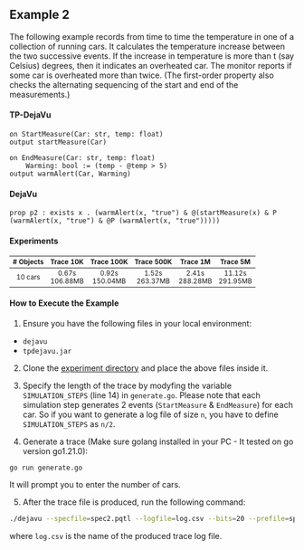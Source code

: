 
## Example 2

The following example records from time to time the temperature in one
of a collection of running cars. It calculates the temperature increase between the two
successive events. If the increase in temperature is more than t (say Celsius) degrees,
then it indicates an overheated car. The monitor reports if some car is overheated more than twice.
(The first-order property also checks the alternating sequencing of the start and end of the measurements.)


#### TP-DejaVu
```
on StartMeasure(Car: str, temp: float)
output startMeasure(Car)

on EndMeasure(Car: str, temp: float)
    Warming: bool := (temp - @temp > 5)
output warmAlert(Car, Warming)
```

#### DejaVu

```
prop p2 : exists x . (warmAlert(x, "true") & @(startMeasure(x) & P (warmAlert(x, "true") & @P (warmAlert(x, "true")))))
```

#### Experiments

<table style="font-size: smaller; width: 100%; text-align: center;">
    <thead>
        <tr>
            <th># Objects</th>
            <th>Trace 10K</th>
            <th>Trace 100K</th>
            <th>Trace 500K</th>
            <th>Trace 1M</th>
            <th>Trace 5M</th>
        </tr>
    </thead>
    <tbody>
        <tr>
            <td>10 cars</td>
            <td>0.67s<br>106.88MB</td>
            <td>0.92s<br>150.04MB</td>
            <td>1.52s<br>263.37MB</td>
            <td>2.41s<br>288.28MB</td>
            <td>11.12s<br>291.95MB</td>
        </tr>
</table>

#### How to Execute the Example

1. Ensure you have the following files in your local environment:
- `dejavu`
- `tpdejavu.jar`

2. Clone the [experiment directory](https://github.com/moraneus/TP-DejaVu/blob/master/out/examples/tp/spec2) and place the above files inside it.

3. Specify the length of the trace by modyfing the variable `SIMULATION_STEPS` (line 14) in `generate.go`. Please note that each simulation step generates 2 events (`StartMeasure` & `EndMeasure`) for each car. So if you want to generate a log file of size `n`, you have to define `SIMULATION_STEPS` as `n/2`.

4. Generate a trace (Make sure golang installed in your PC - It tested on go version go1.21.0):

```
go run generate.go
```

It will prompt you to enter the number of cars.

5. After the trace file is produced, run the following command:

```bash
./dejavu --specfile=spec2.pqtl --logfile=log.csv --bits=20 --prefile=spec2.pqtl
```

where `log.csv` is the name of the produced trace log file. 
